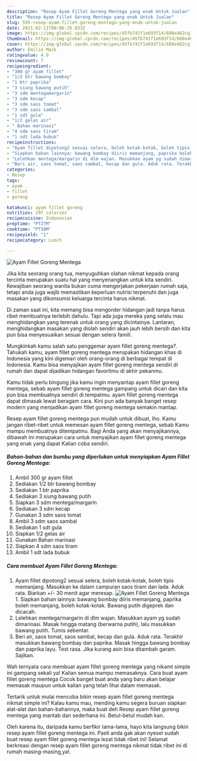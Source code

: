 ```yaml
---
description: "Resep Ayam Fillet Goreng Mentega yang enak Untuk Jualan"
title: "Resep Ayam Fillet Goreng Mentega yang enak Untuk Jualan"
slug: 595-resep-ayam-fillet-goreng-mentega-yang-enak-untuk-jualan
date: 2021-02-11T00:06:35.033Z
image: https://img-global.cpcdn.com/recipes/45fb741f1e693f14/680x482cq70/ayam-fillet-goreng-mentega-foto-resep-utama.jpg
thumbnail: https://img-global.cpcdn.com/recipes/45fb741f1e693f14/680x482cq70/ayam-fillet-goreng-mentega-foto-resep-utama.jpg
cover: https://img-global.cpcdn.com/recipes/45fb741f1e693f14/680x482cq70/ayam-fillet-goreng-mentega-foto-resep-utama.jpg
author: Emilie Mack
ratingvalue: 4.9
reviewcount: 7
recipeingredient:
- "300 gr ayam fillet"
- "1/2 btr bawang bombay"
- "1 btr paprika"
- "3 siung bawang putih"
- "3 sdm mentegamargarin"
- "3 sdm kecap"
- "3 sdm saos tomat"
- "3 sdm saos sambal"
- "1 sdt gula"
- "1/2 gelas air"
- " Bahan marinasi"
- "4 sdm saos tiram"
- "1 sdt lada bubuk"
recipeinstructions:
- "Ayam fillet dipotong2 sesuai selera, boleh kotak-kotak, boleh tipis memanjang. Masukkan ke dalam campuran saos tiram dan lada. Aduk rata. Biarkan +/- 30 menit agar meresap."
- "Siapkan bahan lainnya: bawang bombay diiris memanjang, paprika boleh memanjang, boleh kotak-kotak. Bawang putih digeprek dan dicacah."
- "Lelehkan mentega/margarin di dlm wajan. Masukkan ayam yg sudah dimarinasi. Masak hingga matang (berwarna putih), lalu masukkan bawang putih. Tumis sebentar."
- "Beri air, saos tomat, saos sambal, kecap dan gula. Aduk rata. Terakhir masukkan bawang bombay dan paprika. Masak hingga bawang bombay dan paprika layu. Test rasa. Jika kurang asin bisa ditambah garam. Sajikan."
categories:
- Resep
tags:
- ayam
- fillet
- goreng

katakunci: ayam fillet goreng 
nutrition: 297 calories
recipecuisine: Indonesian
preptime: "PT27M"
cooktime: "PT38M"
recipeyield: "1"
recipecategory: Lunch

---
```



![Ayam Fillet Goreng Mentega](https://img-global.cpcdn.com/recipes/45fb741f1e693f14/680x482cq70/ayam-fillet-goreng-mentega-foto-resep-utama.jpg)

Jika kita seorang orang tua, menyuguhkan olahan nikmat kepada orang tercinta merupakan suatu hal yang menyenangkan untuk kita sendiri. Kewajiban seorang  wanita bukan cuma mengerjakan pekerjaan rumah saja, tetapi anda juga wajib memastikan keperluan nutrisi terpenuhi dan juga masakan yang dikonsumsi keluarga tercinta harus nikmat.

Di zaman  saat ini, kita memang bisa mengorder hidangan jadi tanpa harus ribet membuatnya terlebih dahulu. Tapi ada juga mereka yang selalu mau menghidangkan yang terenak untuk orang yang dicintainya. Lantaran, menghidangkan masakan yang diolah sendiri akan jauh lebih bersih dan kita pun bisa menyesuaikan sesuai dengan selera famili. 



Mungkinkah kamu salah satu penggemar ayam fillet goreng mentega?. Tahukah kamu, ayam fillet goreng mentega merupakan hidangan khas di Indonesia yang kini digemari oleh orang-orang di berbagai tempat di Indonesia. Kamu bisa menyajikan ayam fillet goreng mentega sendiri di rumah dan dapat dijadikan hidangan favoritmu di akhir pekanmu.

Kamu tidak perlu bingung jika kamu ingin menyantap ayam fillet goreng mentega, sebab ayam fillet goreng mentega gampang untuk dicari dan kita pun bisa membuatnya sendiri di tempatmu. ayam fillet goreng mentega dapat dimasak lewat beragam cara. Kini pun ada banyak banget resep modern yang menjadikan ayam fillet goreng mentega semakin mantap.

Resep ayam fillet goreng mentega pun mudah untuk dibuat, lho. Kamu jangan ribet-ribet untuk memesan ayam fillet goreng mentega, sebab Kamu mampu membuatnya ditempatmu. Bagi Anda yang akan menyajikannya, dibawah ini merupakan cara untuk menyajikan ayam fillet goreng mentega yang enak yang dapat Kalian coba sendiri.

<!--inarticleads1-->

##### Bahan-bahan dan bumbu yang diperlukan untuk menyiapkan Ayam Fillet Goreng Mentega:

1. Ambil 300 gr ayam fillet
1. Sediakan 1/2 btr bawang bombay
1. Sediakan 1 btr paprika
1. Sediakan 3 siung bawang putih
1. Siapkan 3 sdm mentega/margarin
1. Sediakan 3 sdm kecap
1. Gunakan 3 sdm saos tomat
1. Ambil 3 sdm saos sambal
1. Sediakan 1 sdt gula
1. Siapkan 1/2 gelas air
1. Gunakan  Bahan marinasi
1. Siapkan 4 sdm saos tiram
1. Ambil 1 sdt lada bubuk




<!--inarticleads2-->

##### Cara membuat Ayam Fillet Goreng Mentega:

1. Ayam fillet dipotong2 sesuai selera, boleh kotak-kotak, boleh tipis memanjang. Masukkan ke dalam campuran saos tiram dan lada. Aduk rata. Biarkan +/- 30 menit agar meresap.
<img src="https://img-global.cpcdn.com/steps/e04d631467b1bd3e/160x128cq70/ayam-fillet-goreng-mentega-langkah-memasak-1-foto.jpg" alt="Ayam Fillet Goreng Mentega">1. Siapkan bahan lainnya: bawang bombay diiris memanjang, paprika boleh memanjang, boleh kotak-kotak. Bawang putih digeprek dan dicacah.
1. Lelehkan mentega/margarin di dlm wajan. Masukkan ayam yg sudah dimarinasi. Masak hingga matang (berwarna putih), lalu masukkan bawang putih. Tumis sebentar.
1. Beri air, saos tomat, saos sambal, kecap dan gula. Aduk rata. Terakhir masukkan bawang bombay dan paprika. Masak hingga bawang bombay dan paprika layu. Test rasa. Jika kurang asin bisa ditambah garam. Sajikan.




Wah ternyata cara membuat ayam fillet goreng mentega yang nikamt simple ini gampang sekali ya! Kalian semua mampu memasaknya. Cara buat ayam fillet goreng mentega Cocok banget buat anda yang baru akan belajar memasak maupun untuk kalian yang telah lihai dalam memasak.

Tertarik untuk mulai mencoba bikin resep ayam fillet goreng mentega nikmat simple ini? Kalau kamu mau, mending kamu segera buruan siapkan alat-alat dan bahan-bahannya, maka buat deh Resep ayam fillet goreng mentega yang mantab dan sederhana ini. Betul-betul mudah kan. 

Oleh karena itu, daripada kamu berfikir lama-lama, hayo kita langsung bikin resep ayam fillet goreng mentega ini. Pasti anda gak akan nyesel sudah buat resep ayam fillet goreng mentega lezat tidak ribet ini! Selamat berkreasi dengan resep ayam fillet goreng mentega nikmat tidak ribet ini di rumah masing-masing,ya!.

